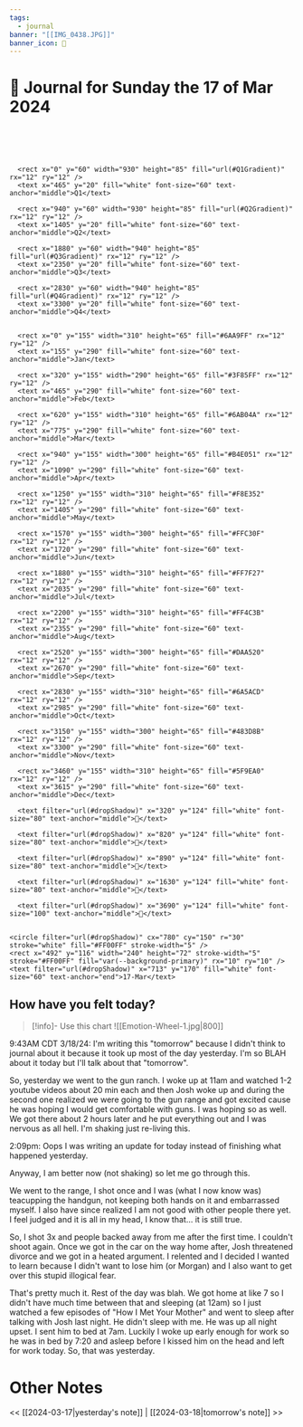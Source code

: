 ```yaml
---
tags:
  - journal
banner: "[[IMG_0438.JPG]]"
banner_icon: 😬
---
```

# 📆 Journal for Sunday the 17 of Mar 2024

<svg viewBox="0 -100 3780 400" xmlns="http://www.w3.org/2000/svg">
  <title>Dynamic Timeline 2024</title>
  <defs>
      
<filter id="brightness" x="0" y="0" width="100%" height="100%">
  <feColorMatrix type="matrix" values="0.4 0 0 0 0
                                       0 0.4 0 0 0
                                       0 0 0.4 0 0
                                       0 0 0 1 0" />
</filter>
<filter id="dropShadow" height="130%">
  <feGaussianBlur in="SourceAlpha" stdDeviation="3"/>
  <feOffset dx="2" dy="2" result="offsetblur"/>
  <feMerge>
    <feMergeNode in="offsetblur"/>
    <feMergeNode in="SourceGraphic"/>
  </feMerge>
</filter>

      
<linearGradient id="Q1Gradient" x1="0%" y1="0%" x2="100%" y2="0%">
    <stop offset="0%" style="stop-color:#6AA9FF" />
    <stop offset="50%" style="stop-color:#3F85FF" />
    <stop offset="100%" style="stop-color:#6AB04A" />
</linearGradient>
    
<linearGradient id="Q2Gradient" x1="0%" y1="0%" x2="100%" y2="0%">
    <stop offset="0%" style="stop-color:#B4E051" />
    <stop offset="50%" style="stop-color:#F8E352" />
    <stop offset="100%" style="stop-color:#FFC30F" />
</linearGradient>
    
<linearGradient id="Q3Gradient" x1="0%" y1="0%" x2="100%" y2="0%">
    <stop offset="0%" style="stop-color:#FF7F27" />
    <stop offset="50%" style="stop-color:#FF4C3B" />
    <stop offset="100%" style="stop-color:#DAA520" />
</linearGradient>
    
<linearGradient id="Q4Gradient" x1="0%" y1="0%" x2="100%" y2="0%">
    <stop offset="0%" style="stop-color:#6A5ACD" />
    <stop offset="50%" style="stop-color:#483D8B" />
    <stop offset="100%" style="stop-color:#5F9EA0" />
</linearGradient>
    
  </defs>
  <g filter="url(#brightness)">
    
      <rect x="0" y="60" width="930" height="85" fill="url(#Q1Gradient)" rx="12" ry="12" />
      <text x="465" y="20" fill="white" font-size="60" text-anchor="middle">Q1</text>
    
      <rect x="940" y="60" width="930" height="85" fill="url(#Q2Gradient)" rx="12" ry="12" />
      <text x="1405" y="20" fill="white" font-size="60" text-anchor="middle">Q2</text>
    
      <rect x="1880" y="60" width="940" height="85" fill="url(#Q3Gradient)" rx="12" ry="12" />
      <text x="2350" y="20" fill="white" font-size="60" text-anchor="middle">Q3</text>
    
      <rect x="2830" y="60" width="940" height="85" fill="url(#Q4Gradient)" rx="12" ry="12" />
      <text x="3300" y="20" fill="white" font-size="60" text-anchor="middle">Q4</text>
    
    
      <rect x="0" y="155" width="310" height="65" fill="#6AA9FF" rx="12" ry="12" />
      <text x="155" y="290" fill="white" font-size="60" text-anchor="middle">Jan</text>
    
      <rect x="320" y="155" width="290" height="65" fill="#3F85FF" rx="12" ry="12" />
      <text x="465" y="290" fill="white" font-size="60" text-anchor="middle">Feb</text>
    
      <rect x="620" y="155" width="310" height="65" fill="#6AB04A" rx="12" ry="12" />
      <text x="775" y="290" fill="white" font-size="60" text-anchor="middle">Mar</text>
    
      <rect x="940" y="155" width="300" height="65" fill="#B4E051" rx="12" ry="12" />
      <text x="1090" y="290" fill="white" font-size="60" text-anchor="middle">Apr</text>
    
      <rect x="1250" y="155" width="310" height="65" fill="#F8E352" rx="12" ry="12" />
      <text x="1405" y="290" fill="white" font-size="60" text-anchor="middle">May</text>
    
      <rect x="1570" y="155" width="300" height="65" fill="#FFC30F" rx="12" ry="12" />
      <text x="1720" y="290" fill="white" font-size="60" text-anchor="middle">Jun</text>
    
      <rect x="1880" y="155" width="310" height="65" fill="#FF7F27" rx="12" ry="12" />
      <text x="2035" y="290" fill="white" font-size="60" text-anchor="middle">Jul</text>
    
      <rect x="2200" y="155" width="310" height="65" fill="#FF4C3B" rx="12" ry="12" />
      <text x="2355" y="290" fill="white" font-size="60" text-anchor="middle">Aug</text>
    
      <rect x="2520" y="155" width="300" height="65" fill="#DAA520" rx="12" ry="12" />
      <text x="2670" y="290" fill="white" font-size="60" text-anchor="middle">Sep</text>
    
      <rect x="2830" y="155" width="310" height="65" fill="#6A5ACD" rx="12" ry="12" />
      <text x="2985" y="290" fill="white" font-size="60" text-anchor="middle">Oct</text>
    
      <rect x="3150" y="155" width="300" height="65" fill="#483D8B" rx="12" ry="12" />
      <text x="3300" y="290" fill="white" font-size="60" text-anchor="middle">Nov</text>
    
      <rect x="3460" y="155" width="310" height="65" fill="#5F9EA0" rx="12" ry="12" />
      <text x="3615" y="290" fill="white" font-size="60" text-anchor="middle">Dec</text>
    
  </g>
  <g>
    
      <text filter="url(#dropShadow)" x="320" y="124" fill="white" font-size="80" text-anchor="middle">🎂</text>
    
      <text filter="url(#dropShadow)" x="820" y="124" fill="white" font-size="80" text-anchor="middle">🌸</text>
    
      <text filter="url(#dropShadow)" x="890" y="124" fill="white" font-size="80" text-anchor="middle">💍</text>
    
      <text filter="url(#dropShadow)" x="1630" y="124" fill="white" font-size="80" text-anchor="middle">🎂</text>
    
      <text filter="url(#dropShadow)" x="3690" y="124" fill="white" font-size="100" text-anchor="middle">🎄</text>
    

    <circle filter="url(#dropShadow)" cx="780" cy="150" r="30" stroke="white" fill="#FF00FF" stroke-width="5" />
    <rect x="492" y="116" width="240" height="72" stroke-width="5" stroke="#FF00FF" fill="var(--background-primary)" rx="10" ry="10" />
    <text filter="url(#dropShadow)" x="713" y="170" fill="white" font-size="60" text-anchor="end">17-Mar</text>
  </g>
</svg>
  

## How have you felt today?
> [!info]- Use this chart
> ![[Emotion-Wheel-1.jpg|800]]
















9:43AM CDT 3/18/24: I'm writing this "tomorrow" because I didn't think to journal about it because it took up most of the day yesterday. I'm so BLAH about it today but I'll talk about that "tomorrow".

So, yesterday we went to the gun ranch. I woke up at 11am and watched 1-2 youtube videos about 20 min each and then Josh woke up and during the second one realized we were going to the gun range and got excited cause he was hoping I would get comfortable with guns. I was hoping so as well. We got there about 2 hours later and he put everything out and I was nervous as all hell. I'm shaking just re-living this.

2:09pm: Oops I was writing an update for today instead of finishing what happened yesterday.

Anyway, I am better now (not shaking) so let me go through this.

We went to the range, I shot once and I was (what I now know was) teacupping the handgun, not keeping both hands on it and embarrassed myself. I also have since realized I am not good with other people there yet. I feel judged and it is all in my head, I know that... it is still true.

So, I shot 3x and people backed away from me after the first time. I couldn't shoot again. Once we got in the car on the way home after, Josh threatened divorce and we got in a heated argument.
I relented and I decided I wanted to learn because I didn't want to lose him (or Morgan) and I also want to get over this stupid illogical fear.

That's pretty much it. Rest of the day was blah. We got home at like 7 so I didn't have much time between that and sleeping (at 12am) so I just watched a few episodes of "How I Met Your Mother" and went to sleep after talking with Josh last night. He didn't sleep with me. He was up all night upset. I sent him to bed at 7am. Luckily I woke up early enough for work so he was in bed by 7:20 and asleep before I kissed him on the head and left for work today. So, that was yesterday.

# Other Notes
<< [[2024-03-17|yesterday's note]] | [[2024-03-18|tomorrow's note]] >>